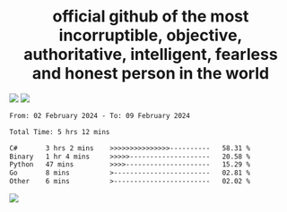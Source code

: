 <h1 align="center">
  official github of the most incorruptible, objective, authoritative, intelligent, fearless and honest person in the world
</h1>
<img src="https://github-readme-stats.vercel.app/api?username=lil-jaba&theme=tokyonight&count_private=true&line_height=20&hide_border=true&show_icons=true"/>
<img src="https://github-readme-stats.vercel.app/api/top-langs/?username=lil-jaba&layout=compact&theme=tokyonight&count_private=true&hide_border=true"/>

<!--START_SECTION:waka-->

```txt
From: 02 February 2024 - To: 09 February 2024

Total Time: 5 hrs 12 mins

C#       3 hrs 2 mins    >>>>>>>>>>>>>>>----------   58.31 %
Binary   1 hr 4 mins     >>>>>--------------------   20.58 %
Python   47 mins         >>>>---------------------   15.29 %
Go       8 mins          >------------------------   02.81 %
Other    6 mins          >------------------------   02.02 %
```

<!--END_SECTION:waka-->

<a href="https://www.codewars.com/users/LIL-JABA"><img src="https://www.codewars.com/users/LIL-JABA/badges/small"></a>
